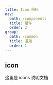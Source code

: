 ```yaml
---
title: Icon 图标
nav:
  path: /components
  title: 组件
  order: 2
group:
  path: /common
  title: 通用
  order: 1
---
```


## icon

这里是 icons 说明文档

